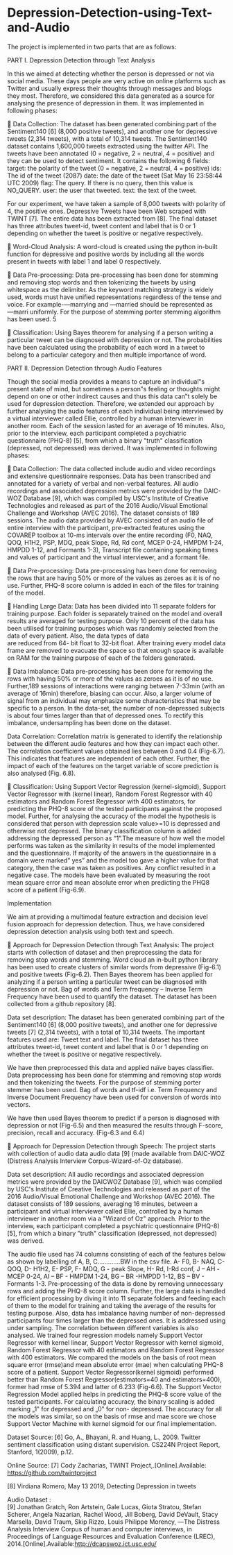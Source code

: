 # Depression-Detection-using-Text-and-Audio
The project is implemented in two parts that are as follows: 
 
PART I.  Depression Detection through Text Analysis 
 
In this we aimed at detecting whether the person is depressed or not via social media. These days people are very active on online platforms such as Twitter and usually express their thoughts through messages and blogs they most. Therefore, we considered this data generated as a source for analysing the presence of depression in them. It was implemented in following phases: 
 
 Data Collection: The dataset has been generated combining part of the Sentiment140 [6] (8,000 positive tweets), and another one for depressive tweets (2,314 tweets), with a total of 10,314 tweets. The Sentiment140 dataset contains 1,600,000 tweets extracted using the twitter API. The tweets have been annotated (0 = negative, 2 = neutral, 4 = positive) and they can be used to detect sentiment. It contains the following 6 fields: target: the polarity of the tweet (0 = negative, 2 = neutral, 4 = positive) ids: The id of the tweet (2087) date: the date of the tweet (Sat May 16 23:58:44 UTC 2009) flag: The query. If there is no query, then this value is NO_QUERY. user: the user that tweeted. text: the text of the tweet. 
 
For our experiment, we have taken a sample of 8,000 tweets with polarity of 4, the positive ones. Depressive Tweets have been Web scraped with TWINT [7]. The entire data has been extracted from [8]. The final dataset has three attributes tweet-id, tweet content and label that is 0 or 1 depending on whether the tweet is positive or negative respectively. 
 
 Word-Cloud Analysis: A word-cloud is created using the python in-built function for depressive and positive words by including all the words present in tweets with label 1 and label 0 respectively. 
 
 Data Pre-processing: Data pre-processing has been done for stemming and removing stop words and then tokenizing the tweets by using whitespace as the delimiter. As the keyword matching strategy is widely used, words must have unified representations regardless of the tense and voice. For example-―marrying and ―married should be represented as ―marri uniformly. For the purpose of stemming porter stemming algorithm has been used.                                                   5 

 
 Classification: Using Bayes theorem for analysing if a person writing a particular tweet can be diagnosed with depression or not. The probabilities have been calculated using the probability of each word in a tweet to belong to a particular category and then multiple importance of word. 
 
 
PART II.  Depression Detection through Audio Features 
 
Though the social media provides a means to capture an individual‟s present state of mind, but sometimes a person‟s feeling or thoughts might depend on one or other indirect causes and thus this data can‟t solely be used for depression detection. Therefore, we extended our approach by further analysing the audio features of each individual being interviewed by a virtual interviewer called Ellie, controlled by a human interviewer in another room. Each of the session lasted for an average of 16 minutes. Also, prior to the interview, each participant completed a psychiatric questionnaire (PHQ-8) [5], from which a binary "truth" classification (depressed, not depressed) was derived. It was implemented in following phases: 
 
 Data Collection: The data collected include audio and video recordings and extensive questionnaire responses. Data has been transcribed and annotated for a variety of verbal and non-verbal features. All audio recordings and associated depression metrics were provided by the DAIC-WOZ Database [9], which was compiled by USC's Institute of Creative Technologies and released as part of the 2016 Audio/Visual Emotional Challenge and Workshop (AVEC 2016). The dataset consists of 189 sessions. The audio data provided by AVEC consisted of an audio file of entire interview with the participant, pre-extracted features using the COVAREP toolbox at 10-ms intervals over the entire recording (F0, NAQ, QOQ, H1H2, PSP, MDQ, peak Slope, Rd, Rd conf, MCEP 0-24, HMPDM 1-24, HMPDD 1-12, and Formants 1-3), Transcript file containing speaking times and values of participant and the virtual interviewer, and a formant file. 
 
 Data Pre-processing: Data pre-processing has been done for removing the rows that are having 50% or more of the values as zeroes as it is of no use. Further, PHQ-8 score column is added in each of the files for training of the model.  
 
 Handling Large Data: Data has been divided into 11 separate folders for training purpose. Each folder is separately trained on the model and overall results are averaged for testing purpose. Only 10 percent of the data has been utilised for training purposes which was randomly selected from the data of every patient. Also, the data types of data         
are reduced from 64- bit float to 32-bit float. After training every model data frame are removed to evacuate the space so that enough space is available on RAM for the training purpose of each of the folders generated. 
 
 Data Imbalance: Data pre-processing has been done for removing the rows with having 50% or more of the values as zeroes as it is of no use. Further,189 sessions of interactions were ranging between 7-33min (with an average of 16min) therefore, biasing can occur. Also, a larger volume of signal from an individual may emphasize some characteristics that may be specific to a person. In the data-set, the number of non-depressed subjects is about four times larger than that of depressed ones. To rectify this imbalance, undersampling has been done on the dataset. 
 
Data Correlation: Correlation matrix is generated to identify the relationship between the different audio features and how they can impact each other. The correlation coefficient values obtained lies between 0 and 0.4 (Fig-6.7). This indicates that features are independent of each other. Further, the impact of each of the features on the target variable of score prediction is also analysed (Fig. 6.8). 
 
 Classification: Using Support Vector Regression (kernel-sigmoid), Support Vector Regressor with (kernel linear), Random Forest Regressor with 40 estimators and Random Forest Regressor with 400 estimators, for predicting the PHQ-8 score of the tested participants against the proposed model. Further, for analysing the accuracy of the model the hypothesis is considered that person with depression scale value>=10 is depressed and otherwise not depressed. The binary classification column is added addressing the depressed person as “1”.The measure of how well the model performs was taken as the similarity in results of the model implemented and the questionnaire. If majority of the answers in the questionnaire in a domain were marked” yes” and the model too gave a higher value for that category, then the case was taken as positives. Any conflict resulted in a negative case. The models have been evaluated by measuring the root mean square error and mean absolute error when predicting the PHQ8 score of a patient (Fig-6.9). 
 
 Implementation 
 
 We aim at providing a multimodal feature extraction and decision level fusion approach for depression detection. Thus, we have considered depression detection analysis using both text and speech.  
 
 Approach for Depression Detection through Text Analysis: The project starts with collection of dataset and then preprocessing the data for removing stop words and stemming. Word cloud an in-built python library has been used to create clusters of similar words from depressive (Fig-6.1) and positive tweets (Fig-6.2). Then Bayes theorem has been applied for analyzing if a person writing a particular tweet can be diagnosed with depression or not. Bag of words and Term frequency – Inverse Term Frequency have been used to quantify the dataset. The dataset has been collected from a github repository [8]. 
 
Data set description: The dataset has been generated combining part of the Sentiment140 [6] (8,000 positive tweets), and another one for depressive tweets [7] (2,314 tweets), with a total of 10,314 tweets. The important features used are: Tweet text and label. The final dataset has three attributes tweet-id, tweet content and label that is 0 or 1 depending on whether the tweet is positive or negative respectively. 
 
We have then preprocessed this data and applied naïve bayes classifier. Data preprocessing has been done for stemming and removing stop words and then tokenizing the tweets. For the purpose of stemming porter stemmer has been used. Bag of words and tf-idf i.e. Term Frequency and Inverse Document Frequency have been used for conversion of words into vectors. 
 
We have then used Bayes theorem to predict if a person is diagnosed with depression or not (Fig-6.5) and then measured the results through F-score, precision, recall and accuracy. (Fig-6.3 and 6.4) 
 
 
 
 Approach for Depression Detection through Speech: The project starts with collection of audio data audio data [9] (made available from DAIC-WOZ (Distress Analysis Interview Corpus-Wizard-of-Oz database).  
 
  
Data set description: All audio recordings and associated depression metrics were provided by the DAICWOZ Database [9], which was compiled by USC's Institute of Creative Technologies and released as part of the 2016 Audio/Visual Emotional Challenge and Workshop (AVEC 2016). The dataset consists of 189 sessions, averaging 16 minutes, between a participant and virtual interviewer called Ellie, controlled by a human interviewer in another room via a "Wizard of Oz" approach. Prior to the interview, each participant completed a psychiatric questionnaire (PHQ-8)[5], from which a binary "truth" classification (depressed, not depressed) was derived. 
 
The audio file used has 74 columns consisting of each of the features below as shown by labelling of A, B, C………….BW in the csv file. A- F0, B- NAQ, C- QOQ, D- H1H2, E- PSP, F- MDQ, G - peak Slope, H- Rd, I-Rd conf, J – AH -MCEP 0-24, AI – BF - HMPDM 1-24, BG – BR -HMPDD 1-12, BS – BV - Formants 1-3. Pre-processing of the data is done by removing unnecessary rows and adding the PHQ-8 score column.  Further, the large data is handled for efficient processing by diving it into 11 separate folders and feeding each of them to the model for training and taking the average of the results for testing purpose.  Also, data has imbalance having number of non-depressed participants four times larger than the depressed ones. It is addressed using under sampling. The correlation between different variables is also analysed.  We trained four regression models namely Support Vector Regressor with kernel linear, Support Vector Regressor with kernel sigmoid, Random Forest Regressor with 40 estimators and Random Forest Regressor with 400 estimators. We compared the models on the basis of root mean square error (rmse)and mean absolute error (mae) when calculating PHQ-8 score of a patient. Support Vector Regressor(kernel sigmoid) performed better than Random Forest Regressor(estimators=40 and estimators=400), former had rmse of 5.394 and latter of 6.233 (Fig-6.6). The Support Vector Regression Model applied helps in predicting the PHQ-8 score value of the tested participants. For calculating accuracy, the binary scaling is added marking „1‟ for depressed and „0‟ for non- depressed. The accuracy for all the models was similar, so on the basis of rmse and mae score we chose Support Vector Machine with kernel sigmoid for our final implementation. 

Dataset Source: [6] Go, A., Bhayani, R. and Huang, L., 2009. Twitter sentiment classification using distant supervision. CS224N Project Report, Stanford, 1(2009), p.12. 
 
Online Source: [7] Cody Zacharias, TWINT Project,.[Online].Available: https://github.com/twintproject 
 
[8] Virdiana Romero, May 13 2019, Detecting Depression in tweets 
 
Audio Dataset :               
[9] Jonathan Gratch, Ron Artstein, Gale Lucas, Giota Stratou, Stefan Scherer, Angela Nazarian,               Rachel Wood, Jill Boberg, David DeVault, Stacy Marsella, David Traum, Skip Rizzo, Louis               Philippe Morency, ―The Distress Analysis Interview Corpus of human and computer interviews,               in Proceedings of Language Resources and Evaluation Conference (LREC),               2014.[Online].Available:http://dcapswoz.ict.usc.edu/ 
